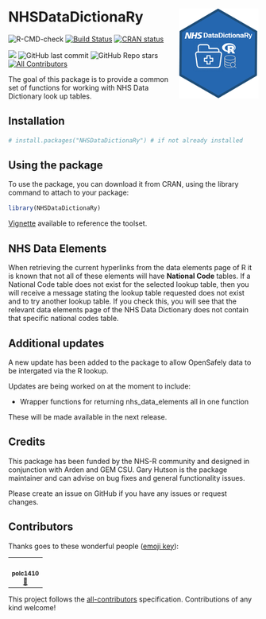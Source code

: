 

# NHSDataDictionaRy <img src="man/figures/logo.png" width="160px" align="right" />

  <!-- badges: start -->
 ![R-CMD-check](https://github.com/StatsGary/NHSDataDictionaRy/workflows/R-CMD-check/badge.svg)
 [![Build Status](https://travis-ci.com/StatsGary/NHSDataDictionaRy.svg?token=qEbF4fyFyqZQw11E4C2x&branch=master)](https://travis-ci.com/StatsGary/NHSDataDictionaRy)
   [![CRAN status](https://www.r-pkg.org/badges/version/NHSDataDictionaRy)](https://CRAN.R-project.org/package=NHSDataDictionaRy) 
  <!-- ALL-CONTRIBUTORS-BADGE:START - Do not remove or modify this section -->
  [![](https://cranlogs.r-pkg.org/badges/NHSDataDictionaRy)](https://cran.r-project.org/package=NHSDataDictionaRy)
  ![GitHub last commit](https://img.shields.io/github/last-commit/StatsGary/NHSDataDictionaRy)
  ![GitHub Repo stars](https://img.shields.io/github/stars/StatsGary/NHSDataDictionaRy?label=NHSDataDictionaRy%20Stars)
[![All Contributors](https://img.shields.io/badge/all_contributors-1-orange.svg?style=flat-square)](#contributors-)
<!-- ALL-CONTRIBUTORS-BADGE:END -->
  
  
The goal of this package is to provide a common set of functions for working with NHS Data Dictionary look up tables. 

## Installation

``` r
# install.packages("NHSDataDictionaRy") # if not already installed

```

## Using the package

To use the package, you can download it from CRAN, using the library command to attach to your package:

``` r
library(NHSDataDictionaRy)

```
[Vignette](https://cran.r-project.org/web/packages/NHSDataDictionaRy/vignettes/introduction.html) available to reference the toolset.

## NHS Data Elements

When retrieving the current hyperlinks from the data elements page of R it is known that not all of these elements will have <strong>National Code</strong> tables. If a National Code table does not exist for the selected lookup table, then you will receive a message stating the lookup table requested does not exist and to try another lookup table. If you check this, you will see that the relevant data elements page of the NHS Data Dictionary does not contain that specific national codes table. 

## Additional updates

A new update has been added to the package to allow OpenSafely data to be intergated via the R lookup. 

Updates are being worked on at the moment to include:
- Wrapper functions for returning nhs_data_elements all in one function

These will be made available in the next release. 

## Credits 

This package has been funded by the NHS-R community and designed in conjunction with Arden and GEM CSU. Gary Hutson is the package maintainer and can advise on bug fixes and general functionality issues. 

Please create an issue on GitHub if you have any issues or request changes. 

## Contributors 

Thanks goes to these wonderful people ([emoji key](https://allcontributors.org/docs/en/emoji-key)):

<!-- ALL-CONTRIBUTORS-LIST:START - Do not remove or modify this section -->
<!-- prettier-ignore-start -->
<!-- markdownlint-disable -->
<table>
  <tr>
    <td align="center"><a href="https://github.com/polc1410"><img src="https://avatars.githubusercontent.com/u/1819213?v=4?s=100" width="100px;" alt=""/><br /><sub><b>polc1410</b></sub></a><br /><a href="#design-polc1410" title="Design">🎨</a></td>
  </tr>
</table>

<!-- markdownlint-restore -->
<!-- prettier-ignore-end -->

<!-- ALL-CONTRIBUTORS-LIST:END -->

This project follows the [all-contributors](https://github.com/all-contributors/all-contributors) specification. Contributions of any kind welcome!
